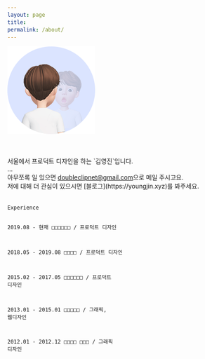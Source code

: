 ```yaml
---
layout: page
title:
permalink: /about/
---
```

![Image Alt 텍스트](/assets/img/profile05.png)

<br>
<br>
서울에서 프로덕트 디자인을 하는 `김영진`입니다.<br>
…<br>
아무쪼록 일 있으면 <a href="mailto:doubleclipnet@gmail.com">doubleclipnet@gmail.com</a>으로 메일 주시고요.<br>
저에 대해 더 관심이 있으시면 [블로그](https://youngjin.xyz)를 봐주세요.
<br>
<br>
<div class="language-ruby highlighter-rouge"><div class="highlight"><pre class="highlight"><code><span class="k">Experience</span>

<span class="nd">2019.08 - 현재     □□□□□□ / 프로덕트 디자인</span>

<span class="nv">2018.05 - 2019.08 □□□□ / 프로덕트 디자인</span>

<span class="vg">2015.02 - 2017.05 □□□□□□ / 프로덕트 디자인</span>

<span class="nb">2013.01 - 2015.01 □□□□□ / 그래픽, 웹디자인</span>

<span class="bp">2012.01 - 2012.12 □□□□ □□□ / 그래픽 디자인</span>
